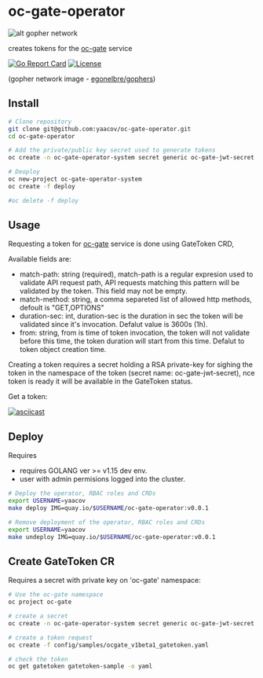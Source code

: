 # oc-gate-operator

![alt gopher network](https://raw.githubusercontent.com/yaacov/oc-gate/main/web/public/network-side.png)

creates tokens for the [oc-gate](https://github.com/yaacov/oc-gate) service

[![Go Report Card](https://goreportcard.com/badge/github.com/yaacov/oc-gate-operator)](https://goreportcard.com/report/github.com/yaacov/oc-gate-operator)
[![License](https://img.shields.io/badge/License-Apache%202.0-blue.svg)](https://opensource.org/licenses/Apache-2.0)

(gopher network image - [egonelbre/gophers](https://github.com/egonelbre/gophers))

## Install

``` bash
# Clone repository
git clone git@github.com:yaacov/oc-gate-operator.git
cd oc-gate-operator

# Add the private/public key secret used to generate tokens
oc create -n oc-gate-operator-system secret generic oc-gate-jwt-secret --from-file=test/cert.pem --from-file=test/key.pem

# Deoploy
oc new-project oc-gate-operator-system
oc create -f deploy

#oc delete -f deploy
```

## Usage

Requesting a token for [oc-gate](https://github.com/yaacov/oc-gate) service is done using GateToken CRD,

Available fields are:

- match-path: string (required), match-path is a regular expresion used to validate API request path, API requests matching this pattern will be validated by the token. This field may not be empty.
- match-method: string, a comma separeted list of allowed http methods, defoult is "GET,OPTIONS"
- duration-sec: int, duration-sec is the duration in sec the token will be validated since it's invocation. Defalut value is 3600s (1h).
- from: string, from is time of token invocation, the token will not validate before this time, the token duration will start from this time. Defalut to token object creation time.

Creating a token requires a secret holding a RSA private-key for sighing the token in the namespace of the token (secret name: oc-gate-jwt-secret), nce token is ready it will be available in the GateToken status.

Get a token:

[![asciicast](https://asciinema.org/a/397136.svg)](https://asciinema.org/a/397136)

## Deploy

Requires

- requires GOLANG ver >= v1.15 dev env.
- user with admin permisions logged into the cluster.

```bash
# Deploy the operator, RBAC roles and CRDs
export USERNAME=yaacov
make deploy IMG=quay.io/$USERNAME/oc-gate-operator:v0.0.1
```

```bash
# Remove deployment of the operator, RBAC roles and CRDs
export USERNAME=yaacov
make undeploy IMG=quay.io/$USERNAME/oc-gate-operator:v0.0.1
```

## Create GateToken CR

Requires a secret with private key on 'oc-gate' namespace:

```bash
# Use the oc-gate namespace
oc project oc-gate

# create a secret
oc create -n oc-gate-operator-system secret generic oc-gate-jwt-secret --from-file=test/cert.pem --from-file=test/key.pem

# create a token request
oc create -f config/samples/ocgate_v1beta1_gatetoken.yaml

# check the token
oc get gatetoken gatetoken-sample -o yaml
```

